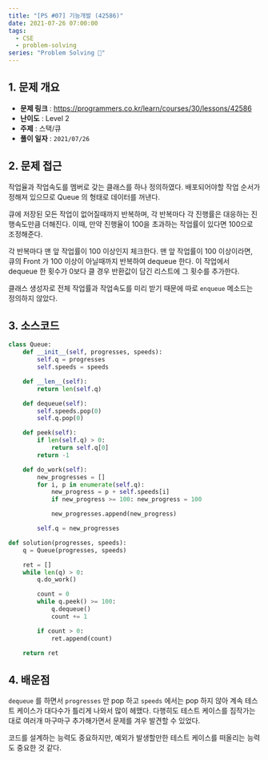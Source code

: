 ```yaml
---
title: "[PS #07] 기능개발 (42586)"
date: 2021-07-26 07:00:00
tags:
  - CSE
  - problem-solving
series: "Problem Solving 🤔"
---
```


## 1. 문제 개요

- **문제 링크** : https://programmers.co.kr/learn/courses/30/lessons/42586
- **난이도** : Level 2
- **주제** : 스택/큐
- **풀이 일자** : `2021/07/26`

## 2. 문제 접근

작업율과 작업속도를 멤버로 갖는 클래스를 하나 정의하였다. 배포되어야할 작업 순서가 정해져 있으므로 Queue 의 형태로 데이터를 꺼낸다.

큐에 저장된 모든 작업이 없어질때까지 반복하며, 각 반복마다 각 진행률은 대응하는 진행속도만큼 더해진다. 이때, 만약 진행율이 100을 초과하는 작업률이 있다면 100으로 조정해준다.

각 반복마다 맨 앞 작업률이 100 이상인지 체크한다. 맨 앞 작업률이 100 이상이라면, 큐의 Front 가 100 이상이 아닐때까지 반복하여 dequeue 한다. 이 작업에서 dequeue 한 횟수가 0보다 클 경우 반환값이 담긴 리스트에 그 횟수를 추가한다.

클래스 생성자로 전체 작업률과 작업속도를 미리 받기 때문에 따로 `enqueue` 메소드는 정의하지 않았다.

## 3. 소스코드

```python
class Queue:
    def __init__(self, progresses, speeds):
        self.q = progresses
        self.speeds = speeds

    def __len__(self):
        return len(self.q)

    def dequeue(self):
        self.speeds.pop(0)
        self.q.pop(0)

    def peek(self):
        if len(self.q) > 0:
            return self.q[0]
        return -1

    def do_work(self):
        new_progresses = []
        for i, p in enumerate(self.q):
            new_progress = p + self.speeds[i]
            if new_progress >= 100: new_progress = 100

            new_progresses.append(new_progress)

        self.q = new_progresses

def solution(progresses, speeds):
    q = Queue(progresses, speeds)

    ret = []
    while len(q) > 0:
        q.do_work()

        count = 0
        while q.peek() >= 100:
            q.dequeue()
            count += 1

        if count > 0:
            ret.append(count)

    return ret

```

## 4. 배운점

`dequeue` 를 하면서 `progresses` 만 pop 하고 `speeds` 에서는 pop 하지 않아 계속 테스트 케이스가 대다수가 틀리게 나와서 많이 헤맸다. 다행히도 테스트 케이스를 짐작가는대로 여러개 마구마구 추가해가면서 문제를 겨우 발견할 수 있었다.

코드를 설계하는 능력도 중요하지만, 예외가 발생할만한 테스트 케이스를 떠올리는 능력도 중요한 것 같다.
